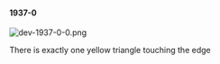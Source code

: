 #### 1937-0
![dev-1937-0-0.png](https://github.com/lil-lab/nlvr/raw/master/nlvr/dev/images/5/dev-1937-0-0.png "dev-1937-0-0.png")

There is exactly one yellow triangle touching the edge